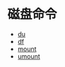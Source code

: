 # 磁盘命令

* [du](/docs/磁盘命令/du.html)
* [df](/docs/磁盘命令/df.html)
* [mount](/docs/磁盘命令/mount.html)
* [umount](/docs/磁盘命令/umount.html)
